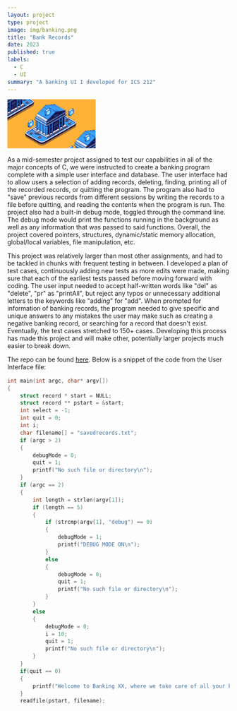 ```yaml
---
layout: project
type: project
image: img/banking.png
title: "Bank Records"
date: 2023
published: true
labels:
  - C
  - UI
summary: "A banking UI I developed for ICS 212"
---
```


<img width="200px" 
     class="rounded float-start pe-4" 
     src="../img/banking2.png" >

As a mid-semester project assigned to test our capabilities in all of the major concepts of C, we were instructed to create a banking program complete with a simple user interface and database. The user interface had to allow users a selection of adding records, deleting, finding, printing all of the recorded records, or quitting the program. The program also had to "save" previous records from different sessions by writing the records to a file before quitting, and reading the contents when the program is run. The project also had a built-in debug mode, toggled through the command line. The debug mode would print the functions running in the background as well as any information that was passed to said functions. Overall, the project covered pointers, structures, dynamic/static memory allocation, global/local variables, file manipulation, etc.

This project was relatively larger than most other assignments, and had to be tackled in chunks with frequent testing in between. I developed a plan of test cases, continuously adding new tests as more edits were made, making sure that each of the earliest tests passed before moving forward with coding. The user input needed to accept half-written words like "del" as "delete", "pr" as "printAll", but reject any typos or unnecessary additional letters to the keywords like "add*ing*" for "add". When prompted for information of banking records, the program needed to give specific and unique answers to any mistakes the user may make such as creating a negative banking record, or searching for a record that doesn't exist. Eventually, the test cases stretched to 150+ cases. Developing this process has made this project and will make other, potentially larger projects much easier to break down.

The repo can be found [here](https://github.com/ehsuGit/Project1Bank). Below is a snippet of the code from the User Interface file:

```C
int main(int argc, char* argv[])
{
    struct record * start = NULL;
    struct record ** pstart = &start;
    int select = -1;
    int quit = 0;
    int i;
    char filename[] = "savedrecords.txt";
    if (argc > 2)
    {
        debugMode = 0;
        quit = 1;
        printf("No such file or directory\n");
    }
    if (argc == 2)
    {
        int length = strlen(argv[1]);
        if (length == 5)
        {
            if (strcmp(argv[1], "debug") == 0)
            {
                debugMode = 1;
                printf("DEBUG MODE ON\n");
            }
            else
            {
                debugMode = 0;
                quit = 1;
                printf("No such file or directory\n");
            }
        }   
        else
        {
            debugMode = 0;
            i = 10;
            quit = 1;
            printf("No such file or directory\n");
        }
    }
    if(quit == 0)
    {
        printf("Welcome to Banking XX, where we take care of all your banker needs :)\n");
    }
    readfile(pstart, filename); 

```
